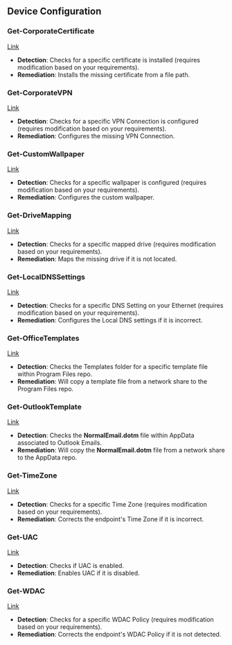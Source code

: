 ## Device Configuration

### Get-CorporateCertificate
[Link](https://github.com/AntoPorter/Intune-Remediations/tree/main/DeviceConfiguration/Get-CorporateCertificate)
- **Detection**: Checks for a specific certificate is installed (requires modification based on your requirements).
- **Remediation**: Installs the missing certificate from a file path.

### Get-CorporateVPN
[Link](https://github.com/AntoPorter/Intune-Remediations/tree/main/DeviceConfiguration/Get-CorporateVPN)
- **Detection**: Checks for a specific VPN Connection is configured (requires modification based on your requirements).
- **Remediation**: Configures the missing VPN Connection.

### Get-CustomWallpaper
[Link](https://github.com/AntoPorter/Intune-Remediations/tree/main/DeviceConfiguration/Get-CustomWallpaper)
- **Detection**: Checks for a specific wallpaper is configured (requires modification based on your requirements).
- **Remediation**: Configures the custom wallpaper.

### Get-DriveMapping
[Link](https://github.com/AntoPorter/Intune-Remediations/tree/main/DeviceConfiguration/Get-DriveMapping)
- **Detection**: Checks for a specific mapped drive (requires modification based on your requirements).
- **Remediation**: Maps the missing drive if it is not located.

### Get-LocalDNSSettings
[Link](https://github.com/AntoPorter/Intune-Remediations/tree/main/DeviceConfiguration/Get-LocalDNSSettings)
- **Detection**: Checks for a specific DNS Setting on your Ethernet (requires modification based on your requirements).
- **Remediation**: Configures the Local DNS settings if it is incorrect.

### Get-OfficeTemplates
[Link](https://github.com/AntoPorter/Intune-Remediations/tree/main/DeviceConfiguration/Get-OfficeTemplates)
- **Detection**: Checks the Templates folder for a specific template file within Program Files repo.
- **Remediation**: Will copy a template file from a network share to the Program Files repo.

### Get-OutlookTemplate
[Link](https://github.com/AntoPorter/Intune-Remediations/tree/main/DeviceConfiguration/Get-OutlookTemplate)
- **Detection**: Checks the **NormalEmail.dotm** file within AppData associated to Outlook Emails.
- **Remediation**: Will copy the **NormalEmail.dotm** file from a network share to the AppData repo.

### Get-TimeZone
[Link](https://github.com/AntoPorter/Intune-Remediations/tree/main/DeviceConfiguration/Get-TimeZone)
- **Detection**: Checks for a specific Time Zone (requires modification based on your requirements).
- **Remediation**: Corrects the endpoint's Time Zone if it is incorrect.

### Get-UAC
[Link](https://github.com/AntoPorter/Intune-Remediations/tree/main/DeviceConfiguration/Get-UAC)
- **Detection**: Checks if UAC is enabled.
- **Remediation**: Enables UAC if it is disabled.

### Get-WDAC
[Link](https://github.com/AntoPorter/Intune-Remediations/tree/main/DeviceConfiguration/Get-WDAC)
- **Detection**: Checks for a specific WDAC Policy (requires modification based on your requirements).
- **Remediation**: Corrects the endpoint's WDAC Policy if it is not detected.